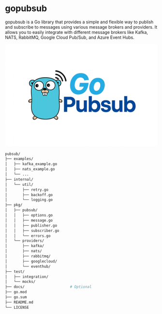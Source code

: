 # gopubsub

gopubsub is a Go library that provides a simple and flexible way to publish and subscribe to messages using various message brokers and providers. It allows you to easily integrate with different message brokers like Kafka, NATS, RabbitMQ, Google Cloud Pub/Sub, and Azure Event Hubs.

![Logo](docs/image/go_pubsub.png)


```sh
pubsub/
├── examples/
│   ├── kafka_example.go
│   ├── nats_example.go
│   └── ...
├── internal/
│   └── util/
│       ├── retry.go
│       ├── backoff.go
│       └── logging.go
├── pkg/
│   ├── pubsub/
│   │   ├── options.go
│   │   ├── message.go
│   │   ├── publisher.go
│   │   ├── subscriber.go
│   │   └── errors.go
│   └── providers/
│       ├── kafka/
│       ├── nats/
│       ├── rabbitmq/
│       ├── googlecloud/
│       └── eventhub/
├── test/
│   ├── integration/
│   └── mocks/
├── docs/                     # Optional
├── go.mod
├── go.sum
├── README.md
└── LICENSE
```

